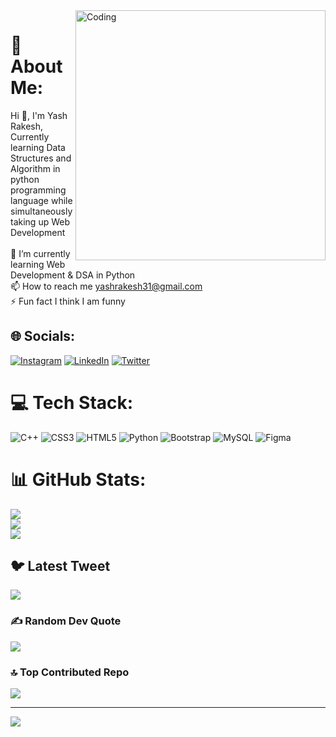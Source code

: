 <img align="right" alt="Coding" width="400" src="https://camo.githubusercontent.com/cae12fddd9d6982901d82580bdf321d81fb299141098ca1c2d4891870827bf17/68747470733a2f2f6d69726f2e6d656469756d2e636f6d2f6d61782f313336302f302a37513379765349765f7430696f4a2d5a2e676966">

# 💫 About Me:
Hi 👋, I'm Yash Rakesh, Currently learning Data Structures and Algorithm in python programming language while simultaneously taking up Web Development<br><br>🌱 I’m currently learning Web Development & DSA in Python<br>📫 How to reach me yashrakesh31@gmail.com<br>⚡ Fun fact I think I am funny


## 🌐 Socials:
[![Instagram](https://img.shields.io/badge/Instagram-%23E4405F.svg?logo=Instagram&logoColor=white)](https://instagram.com/_yash.rakesh_) [![LinkedIn](https://img.shields.io/badge/LinkedIn-%230077B5.svg?logo=linkedin&logoColor=white)](https://linkedin.com/in/yash-rakesh) [![Twitter](https://img.shields.io/badge/Twitter-%231DA1F2.svg?logo=Twitter&logoColor=white)](https://twitter.com/YashRakesh13) 

# 💻 Tech Stack:
![C++](https://img.shields.io/badge/c++-%2300599C.svg?style=for-the-badge&logo=c%2B%2B&logoColor=white) ![CSS3](https://img.shields.io/badge/css3-%231572B6.svg?style=for-the-badge&logo=css3&logoColor=white) ![HTML5](https://img.shields.io/badge/html5-%23E34F26.svg?style=for-the-badge&logo=html5&logoColor=white) ![Python](https://img.shields.io/badge/python-3670A0?style=for-the-badge&logo=python&logoColor=ffdd54) ![Bootstrap](https://img.shields.io/badge/bootstrap-%23563D7C.svg?style=for-the-badge&logo=bootstrap&logoColor=white) ![MySQL](https://img.shields.io/badge/mysql-%2300f.svg?style=for-the-badge&logo=mysql&logoColor=white) 	![Figma](https://img.shields.io/badge/figma-%23F24E1E.svg?style=for-the-badge&logo=figma&logoColor=white)
# 📊 GitHub Stats:
![](https://github-readme-stats.vercel.app/api?username=dev-yashrakesh&theme=blue-green&hide_border=false&include_all_commits=true&count_private=true)<br/>
![](https://github-readme-streak-stats.herokuapp.com/?user=dev-yashrakesh&theme=blue-green&hide_border=false)<br/>
![](https://github-readme-stats.vercel.app/api/top-langs/?username=dev-yashrakesh&theme=blue-green&hide_border=false&include_all_commits=true&count_private=true&layout=compact)

## 🐦 Latest Tweet
[![](https://gtce.itsvg.in/api?username=YashRakesh13)](https://github.com/VishwaGauravIn/github-twitter-card-embed)

### ✍️ Random Dev Quote
![](https://quotes-github-readme.vercel.app/api?type=horizontal&theme=tokyonight)

### 🔝 Top Contributed Repo
![](https://github-contributor-stats.vercel.app/api?username=dev-yashrakesh&limit=5&theme=tokyonight&combine_all_yearly_contributions=true)

---
[![](https://visitcount.itsvg.in/api?id=dev-yashrakesh&icon=0&color=0)](https://visitcount.itsvg.in)

<!-- Proudly created with GPRM ( https://gprm.itsvg.in ) -->
